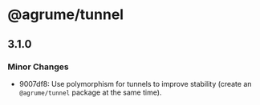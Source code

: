 # @agrume/tunnel

## 3.1.0

### Minor Changes

- 9007df8: Use polymorphism for tunnels to improve stability (create an `@agrume/tunnel` package at the same time).
